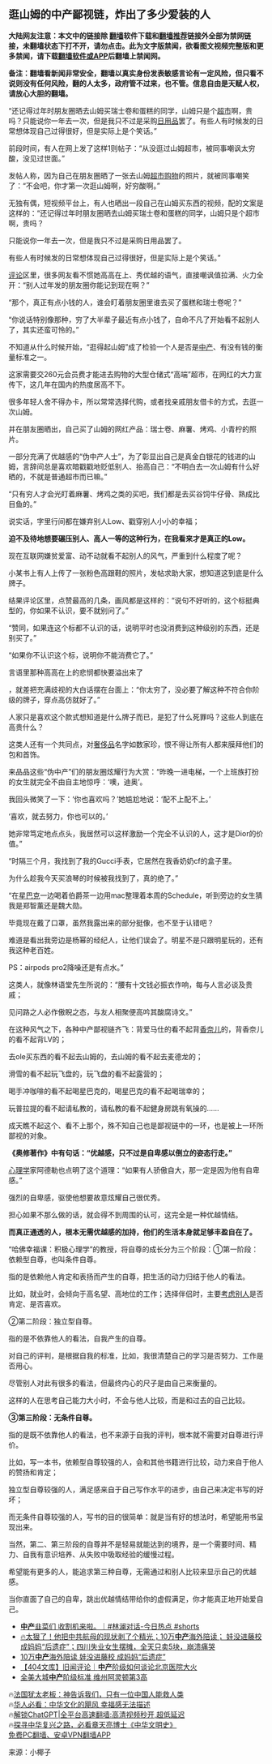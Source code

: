  <!-- 面包屑导航 --> <h2>逛山姆的中产鄙视链，炸出了多少爱装的人</h2> <p class="notice"><b>大陆网友注意：本文中的链接除 <a href="https://github.com/bannedbook/fanqiang" >翻墙</a>软件下载和<a href="https://github.com/killgcd/justmysocks/blob/master/README.md">翻墙推荐</a>链接外全部为禁网链接，未翻墙状态下打不开，请勿点击。此为文字版禁闻，欲看图文视频完整版和更多禁闻，请下载<a href="https://github.com/bannedbook/fanqiang">翻墙软件或APP</a>后翻墙上禁闻网。</p><p>备注：翻墙看新闻非常安全，翻墙以真实身份发表敏感言论有一定风险，但只看不说则没有任何风险，翻的人太多，政府管不过来，也不管。信息自由是天赋人权，请放心大胆的翻墙。</b></p>  <div class="entry"> <p id="summary">“还记得过年时朋友圈晒去山姆买瑞士卷和蛋糕的同学，山姆只是个<a href="https://www.bannedbook.org/bnews/tag/%e8%b6%85%e5%b8%82/" class="st_tag internal_tag" rel="tag" title="标签 超市 下的日志">超市</a>啊，贵吗？只能说你一年去一次，但是我只不过是采购<a href="https://www.bannedbook.org/bnews/tag/%E6%97%A5%E7%94%A8%E5%93%81/" class="st_tag internal_tag" rel="tag" title="标签 日用品 下的日志">日用品</a>罢了。有些人有时候发的日常想体现自己过得很好，但是实际上是个笑话。”</p> <p id="conimg">前段时间，有人在网上发了这样1则帖子：“从没逛过山姆超市，被同事嘲讽太穷酸，没见过世面。”</p> <p>发帖人称，因为自己在朋友圈晒了一张去山姆<a href="https://www.bannedbook.org/bnews/tag/%E8%B6%85%E5%B8%82%E8%B4%AD%E7%89%A9/" class="st_tag internal_tag" rel="tag" title="标签 超市购物 下的日志">超市购物</a>的照片，就被同事嘲笑了：“不会吧，你才第一次逛山姆啊，好穷酸啊。”</p> <p>无独有偶，短视频平台上，有人也晒出一段自己在山姆买东西的视频，配的文案是这样的：“还记得过年时朋友圈晒去山姆买瑞士卷和蛋糕的同学，山姆只是个超市啊，贵吗？</p> <p>只能说你一年去一次，但是我只不过是采购日用品罢了。</p> <p>有些人有时候发的日常想体现自己过得很好，但是实际上是个笑话。”</p> <p><span class='wp_keywordlink_affiliate'><a href="https://www.bannedbook.org/bnews/comments/" title="新闻评论" target="_blank">评论</a></span>区里，很多网友看不惯她高高在上、秀优越的语气，直接嘲讽值拉满、火力全开：“别人过年发的朋友圈你能记到现在啊？”</p> <p>“那个，真正有点小钱的人，谁会盯着朋友圈里谁去买了蛋糕和瑞士卷呢？”</p> <p>“你说话特别像那种，穷了大半辈子最近有点小钱了，自命不凡了开始看不起别人了，其实还蛮可怜的。”</p> <p>不知道从什么时候开始，“逛得起山姆”成了检验一个人是否是<a href="https://www.bannedbook.org/bnews/tag/%E4%B8%AD%E4%BA%A7/" class="st_tag internal_tag" rel="tag" title="标签 中产 下的日志">中产</a>、有没有钱的衡量标准之一。</p> <p>这家需要交260元会员费才能进去购物的大型仓储式“高端”超市，在网红的大力宣传下，这几年在国内的热度居高不下。</p> <p>很多年轻人舍不得办卡，所以常常选择代购，或者找亲戚朋友借卡的方式，去逛一次山姆。</p> <p>并在朋友圈晒出，自己买了山姆的网红产品：瑞士卷、麻薯、烤鸡、小青柠的照片。</p> <p>一部分充满了优越感的“伪中产人士”，为了彰显出自己是真金白银花的钱进的山姆，言辞间总是喜欢暗戳戳地贬低别人、抬高自己：“不明白去一次山姆有什么好晒的，不就是普通超市而已嘛。”</p> <p>“只有穷人才会光盯着麻薯、烤鸡之类的买吧，我们都是去买谷饲牛仔骨、熟成比目鱼的。”</p> <p>说实话，字里行间都在嫌弃别人Low、戳穿别人小小的幸福；</p> <p><strong>迫不及待地想要碾压别人、高人一等的这种行为，在我看来才是真正的Low。</strong></p> <p>现在互联网嫌贫爱富、动不动就看不起别人的风气，严重到什么程度了呢？</p> <p>小某书上有人上传了一张粉色高跟鞋的照片，发帖求助大家，想知道这到底是什么牌子。</p> <p>结果评论区里，点赞最高的几条，画风都是这样的：“说句不好听的，这个标挺典型的，你如果不认识，要不就别问了。”</p> <p>“赞同，如果连这个标都不认识的话，说明平时也没消费到这种级别的东西，还是别买了。”</p> <p>“如果你不认识这个标，说明你不能消费它了。”</p> <p>言语里那种高高在上的悲悯都快要溢出来了</p> <p>，就差把充满歧视的大白话摆在台面上：“你太穷了，没必要了解这种不符合你阶级的牌子，穿点高仿就好了。”</p> <p>人家只是喜欢这个款式想知道是什么牌子而已，是犯了什么死罪吗？这些人到底在高贵什么？</p> <p>这类人还有一个共同点，对<a href="https://www.bannedbook.org/bnews/tag/%e5%a5%a2%e4%be%88%e5%93%81/" class="st_tag internal_tag" rel="tag" title="标签 奢侈品 下的日志">奢侈品</a>名字如数家珍，恨不得让所有人都来膜拜他们的包和首饰。</p> <p>来品品这些“伪中产”们的朋友圈炫耀行为大赏：“昨晚一进电梯，一个上班族打扮的女生就完全不由自主地惊呼：‘噢，迪奥’。</p> <p>我回头微笑了一下：‘你也喜欢吗？’她尴尬地说：‘配不上配不上。’</p> <p>‘喜欢，就去努力，你也可以的。’</p> <p>她非常笃定地点点头，我居然可以这样激励一个完全不认识的人，这才是Dior的价值。”</p> <p>“时隔三个月，我找到了我的Gucci手表，它居然在我香奶奶cf的盒子里。</p> <p>为什么趁我今天买浪琴的时候被我找到了，真的绝了。”</p>  <p>“在<a href="https://www.bannedbook.org/bnews/tag/%e6%98%9f%e5%b7%b4%e5%85%8b/" class="st_tag internal_tag" rel="tag" title="标签 星巴克 下的日志">星巴克</a>一边喝着伯爵茶一边用mac整理着本周的Schedule，听到旁边的女生猜我是郑智薰还是魏大勋。</p> <p>毕竟现在戴了口罩，虽然我露出来的部分挺像，也不至于认错吧？</p> <p>难道是看出我旁边是杨幂的经纪人，让他们误会了。明星不是只跟明星玩的，还有我这种老百姓。</p> <p>PS：airpods pro2降噪还是有点水。”</p> <p>这类人，就像林语堂先生所说的：“腰有十文钱必振衣作响，每与人言必谈及贵戚；</p> <p>见问路之人必作傲睨之态，与友人相聚便高吟其酸腐诗文。”</p> <p>在这种风气之下，各种中产鄙视链齐飞：背爱马仕的看不起背<a href="https://www.bannedbook.org/bnews/tag/%e9%a6%99%e5%a5%88%e5%84%bf/" class="st_tag internal_tag" rel="tag" title="标签 香奈儿 下的日志">香奈儿</a>的，背香奈儿的看不起背LV的；</p> <p>去ole买东西的看不起去山姆的，去山姆的看不起去麦德龙的；</p> <p>滑雪的看不起玩飞盘的，玩飞盘的看不起露营的；</p> <p>喝手冲咖啡的看不起喝星巴克的，喝星巴克的看不起喝瑞幸的；</p> <p>玩普拉提的看不起请私教的，请私教的看不起健身房跳有氧操的&#8230;&#8230;</p> <p>成天瞧不起这个、看不上那个，殊不知自己也是鄙视链中的一环，也是被上一环所鄙视的对象。</p> <p><strong>《奥修著作》中有句话：“优越感，只不过是自卑感以倒立的姿态行走。”</strong></p> <p><a href="https://www.bannedbook.org/bnews/tag/%e5%bf%83%e7%90%86%e5%ad%a6/" class="st_tag internal_tag" rel="tag" title="标签 心理学 下的日志">心理学</a>家阿德勒也点明了这个道理：“如果有人骄傲自大，那一定是因为他有自卑感。”</p> <p>强烈的自卑感，驱使他想要故意炫耀自己很优秀。</p> <p>担心如果不那么做的话，就会得不到周围的认可，这完全是一种优越情结。</p>  <p><strong>而真正通透的人，根本无需优越感的加持，他们的生活本身就足够丰盈自在了。</strong></p> <p>“哈佛幸福课：积极心理学”的教授，将自尊的成长分为三个阶段：①第一阶段：依赖型自尊，也叫条件自尊。</p> <p>指的是依赖他人肯定和表扬而产生的自尊，把生活的动力归结于他人的看法。</p> <p>比如，就业时，会倾向于高名望、高地位的工作；选择伴侣时，主要<a href="https://www.bannedbook.org/bnews/tag/%E8%80%83%E8%99%91%E5%88%AB%E4%BA%BA/" class="st_tag internal_tag" rel="tag" title="标签 考虑别人 下的日志">考虑别人</a>是否肯定、是否喜欢。</p> <p>②第二阶段：独立型自尊。</p> <p>指的是不依靠他人的看法，自我产生的自尊。</p> <p>对自己的评判，是根据自我的标准，比如，我很清楚自己的学习是否努力、工作是否用心。</p> <p>尽管别人对此有很多的看法，但最终内心的尺子是由自己来衡量的。</p> <p>这样的人在思考自己能力大小时，不会与他人比较，而是和过去的自己比较。</p> <p><strong>③第三阶段：无条件自尊。</strong></p> <p>指的是既不依靠他人的看法，也不来源于自我的评判，根本就不需要对自尊进行评价。</p> <p>比如，写一本书，依赖型自尊较强的人，会和其他书籍进行比较，动力来自于他人的赞扬和肯定；</p> <p>独立型自尊较强的人，满足感来自于自己写作水平的进步，由自己来决定书写的好坏；</p> <p>而无条件自尊较强的人，写书的目的很简单：就是当有好的想法时，希望能用书呈现出来。</p> <p>当然，第二、第三阶段的自尊并不是轻易就能达到的境界，是一个需要时间、精力、自我有意识培养、从失败中吸取经验的缓慢过程。</p> <p>希望能有更多的人，能追求第三种自尊，无需通过和别人比较来显示自己的优越感。</p>  <p>当你直面了自己的自卑，跳出优越情结带给你的虚假满足，你才能真正地开始爱自己。</p> <!--<div id="taboola-mid-1"></div>--><ul class='op-related-articles' title='相关阅读'> <li><a href='https://www.bannedbook.org/bnews/sohnews/20230428/1877627.html' target='_blank'><b>中产</b>韭菜们 收割机来啦。｜#林澜对话-今日热点 #shorts</a></li> <li><a href='https://www.bannedbook.org/bnews/bannedvideo/20230424/1875795.html' target='_blank'>🔥太狠了！他把中共航母的现状剥了个精光；10万<b>中产</b>海外陪读； 娃没进藤校成妈妈“后遗症”；四川失业女生摆摊，全天只卖5块，崩溃痛哭</a></li> <li><a href='https://www.bannedbook.org/bnews/topimagenews/20230423/1875634.html' target='_blank'>10万<b>中产</b>海外陪读 娃没进藤校 成妈妈“后遗症”</a></li> <li><a href='https://www.bannedbook.org/bnews/baitai/20230421/1874916.html' target='_blank'>【404文库】旧闻评论｜<b>中产</b>阶级如何谈论北京医院大火</a></li> <li><a href='https://www.bannedbook.org/bnews/cnnews/20230418/1873796.html' target='_blank'>全美大城<b>中产</b>阶级标准 维州阿灵顿第3高</a></li> </ul> <p class="texttj"> 🔥<a href="https://www.bannedbook.org/bnews/ssgc/20230219/1850782.html" target="_blank">法国犹太老板：神告诉我们，只有一位中国人能救人类</a><br/> 🔥<a href="https://www.bannedbook.org/bnews/comments/20220220/1694796.html" target="_blank">华人必看：中华文化的飓风 幸福感无法描述</a><br/> 🔥<a href="https://github.com/bannedbook/fanqiang/wiki/V2ray%E6%9C%BA%E5%9C%BA" target="_blank">解锁ChatGPT|全平台高速翻墙:高清视频秒开,超低延迟</a><br/> 🔥<a href="https://www.bannedbook.org/bnews/comments/20220808/1768773.html" target="_blank">探寻中华复兴之路，必看章天亮博士《中华文明史》</a><br/> <a href="https://github.com/bannedbook/fanqiang/wiki/%E7%A6%81%E9%97%BB%E7%BD%91%E5%AE%89%E5%8D%93%E7%BF%BB%E5%A2%99%E6%96%B0%E9%97%BBAPP" target="_blank">免费PC翻墙、安卓VPN翻墙APP</a><br/> </p><p class="src-info">来源：小椰子 </p><a name='sharetosocial'></a> <div style="margin-bottom:5px;padding-bottom:5px;clear:both"> <div id="archive-pix-1" class="banner-ads"> <!-- AuctionX Display platform tag START --> <div id="27602x728x90x621x_ADSLOT1" clicktrack="%%CLICK_URL_ESC%%"></div>  <!-- AuctionX Display platform tag END --> </div> <div id="archive-pix-2" class="banner-ads"> <!-- AuctionX Display platform tag START --> <div id="27556x300x250x621x_ADSLOT1" clicktrack="%%CLICK_URL_ESC%%" style="margin:0 auto;text-align:center"></div>  <!-- AuctionX Display platform tag END --> </div> </div>  <div id="archive-pix-1" class="banner-ads"> <!-- AuctionX Display platform tag START --> <div id="27603x728x90x621x_ADSLOT1" clicktrack="%%CLICK_URL_ESC%%"></div>  <!-- AuctionX Display platform tag END --> </div> </div><!--END ENTRY--> 